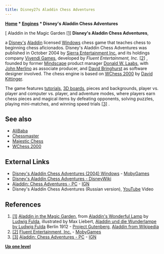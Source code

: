 ```yaml
---
title: Disney27s Aladdin Chess Adventures
---
```

**[Home](Home "Home") * [Engines](Engines "Engines") * Disney's Aladdin Chess Adventures**

\[ Aladdin in the Magic Garden <a id="cite-note-1" href="#cite-ref-1">[1]</a>
**Disney's Aladdin Chess Adventures**,

a [Disney's](https://en.wikipedia.org/wiki/The_Walt_Disney_Company) [Aladdin](https://en.wikipedia.org/wiki/Aladdin_%281992_Disney_film%29) licensed [Windows](Windows "Windows") chess game that teaches chess to beginning chess aficionados. Disney's Aladdin Chess Adventures was published in October 2004 by [Sierra Entertainment Inc.](Sierra "Sierra") and its holdings company [Vivendi Games](https://en.wikipedia.org/wiki/Vivendi_Games), developed by *Fluent Entertainment, Inc.* <a id="cite-note-2" href="#cite-ref-2">[2]</a> , founded by former [Mindscape](index.php?title=Mindscape&action=edit&redlink=1 "Mindscape (page does not exist)") product manager [Donald W. Laabs](index.php?title=Donald_W._Laabs&action=edit&redlink=1 "Donald W. Laabs (page does not exist)"), with [John Merlino](John_Merlino "John Merlino") as associate producer, and [David Bringhurst](index.php?title=David_Bringhurst&action=edit&redlink=1 "David Bringhurst (page does not exist)") as software designer involved. The chess engine is based on [WChess 2000](WChess#2000 "WChess") by [David Kittinger](David_Kittinger "David Kittinger").

The game features [tutorials](https://en.wikipedia.org/wiki/Tutorial), [3D boards](3D_Graphics_Board "3D Graphics Board"), pieces and backgrounds, player vs. player and computer vs. player, and adventure modes, where players earn chess pieces and magical items by defeating opponents, solving puzzles, playing mini-matches, and winning speed trials <a id="cite-note-3" href="#cite-ref-3">[3]</a> .

## See also

- [AliBaba](AliBaba "AliBaba")
- [Chessmaster](Chessmaster "Chessmaster")
- [Majestic Chess](Majestic_Chess "Majestic Chess")
- [WChess 2000](WChess#2000 "WChess")

## External Links

- [Disney's Aladdin Chess Adventures (2004) Windows](http://www.mobygames.com/game/windows/disneys-aladdin-chess-adventures) - [MobyGames](https://en.wikipedia.org/wiki/MobyGames)
- [Disney's Aladdin Chess Adventures - DisneyWiki](http://disney.wikia.com/wiki/Disney%27s_Aladdin_Chess_Adventures)
- [Aladdin: Chess Adventures - PC](http://www.ign.com/games/aladdin-chess-adventures/pc-683949) - [IGN](https://en.wikipedia.org/wiki/IGN)
- Disney's Aladdin Chess Adventures (Russian version), [YouTube](https://en.wikipedia.org/wiki/YouTube) Video

## References

1. <a id="cite-ref-1" href="#cite-note-1">[1]</a> [Aladdin in the Magic Garden](https://en.wikipedia.org/wiki/File:Aladdin_in_the_Magic_Garden_-_Project_Gutenberg_eText_14221.jpg), from [Aladdin's Wonderful Lamp](https://en.wikipedia.org/wiki/Aladdin) by [Ludwig Fulda](https://en.wikipedia.org/wiki/Ludwig_Fulda), illustrated by Max Liebert, [Aladdin und die Wunderlampe by Ludwig Fulda](http://www.gutenberg.org/ebooks/14221) Berlin 1912 - [Project Gutenberg](https://en.wikipedia.org/wiki/Project_Gutenberg), [Aladdin from Wikipedia](https://en.wikipedia.org/wiki/Aladdin)
1. <a id="cite-ref-2" href="#cite-note-2">[2]</a> [Fluent Entertainment, Inc.](http://www.mobygames.com/company/fluent-entertainment-inc) - [MobyGames](https://en.wikipedia.org/wiki/MobyGames)
1. <a id="cite-ref-3" href="#cite-note-3">[3]</a> [Aladdin: Chess Adventures - PC](http://www.ign.com/games/aladdin-chess-adventures/pc-683949) - [IGN](https://en.wikipedia.org/wiki/IGN)

**[Up one level](Engines "Engines")**

